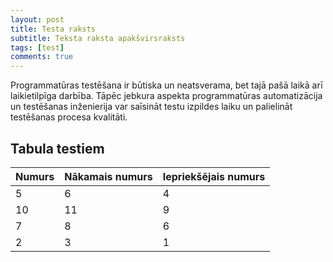 ```yaml
---
layout: post
title: Testa raksts
subtitle: Teksta raksta apakšvirsraksts
tags: [test]
comments: true
---
```


Programmatūras testēšana ir būtiska un neatsverama, bet tajā pašā laikā arī laikietilpīga darbība. Tāpēc jebkura aspekta programmatūras automatizācija un testēšanas inženierija var saīsināt testu izpildes laiku un palielināt testēšanas procesa kvalitāti.

## Tabula testiem

| Numurs | Nākamais numurs | Iepriekšējais numurs |
| :------ |:--- | :--- |
| 5 | 6 | 4 |
| 10 | 11 | 9 |
| 7 | 8 | 6 |
| 2 | 3 | 1 |
